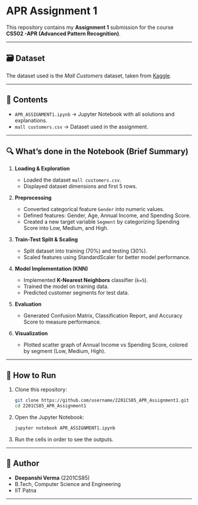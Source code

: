 # APR Assignment 1

This repository contains my **Assignment 1** submission for the course **CS502 -APR (Advanced Pattern Recognition)**.  

---

## 🗃️ Dataset

The dataset used is the *Mall Customers* dataset, taken from [Kaggle](https://www.kaggle.com/datasets/noyeemhossain135/mall-customers-dataset/data).  

---

## 📂 Contents

- `APR_ASSIGNMENT1.ipynb` → Jupyter Notebook with all solutions and explanations.  
- `mall customers.csv` → Dataset used in the assignment.  

---

## 🔍 What’s done in the Notebook (Brief Summary)

1. **Loading & Exploration**  
   - Loaded the dataset `mall customers.csv`.  
   - Displayed dataset dimensions and first 5 rows.  

2. **Preprocessing**  
   - Converted categorical feature `Gender` into numeric values.  
   - Defined features: Gender, Age, Annual Income, and Spending Score.  
   - Created a new target variable `Segment` by categorizing Spending Score into Low, Medium, and High.  

3. **Train-Test Split & Scaling**  
   - Split dataset into training (70%) and testing (30%).  
   - Scaled features using StandardScaler for better model performance.  

4. **Model Implementation (KNN)**  
   - Implemented **K-Nearest Neighbors** classifier (`k=5`).  
   - Trained the model on training data.  
   - Predicted customer segments for test data.  

5. **Evaluation**  
   - Generated Confusion Matrix, Classification Report, and Accuracy Score to measure performance.  

6. **Visualization**  
   - Plotted scatter graph of Annual Income vs Spending Score, colored by segment (Low, Medium, High).  


---

## 🚀 How to Run

1. Clone this repository:
   ```bash
   git clone https://github.com/username/2201CS85_APR_Assignment1.git
   cd 2201CS85_APR_Assignment1
   ```
2. Open the Jupyter Notebook:
   ```bash
   jupyter notebook APR_ASSIGNMENT1.ipynb
   ```
3. Run the cells in order to see the outputs.

---

## 👤 Author

- **Deepanshi Verma** (2201CS85)  
- B.Tech, Computer Science and Engineering  
- IIT Patna  

---

